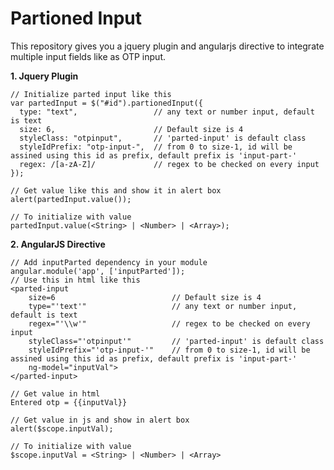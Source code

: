 # Partioned Input
This repository gives you a jquery plugin and angularjs directive to integrate multiple input fields like as OTP input.

**1. Jquery Plugin**
	

    // Initialize parted input like this
    var partedInput = $("#id").partionedInput({
      type: "text",                 // any text or number input, default is text
      size: 6,                      // Default size is 4
      styleClass: "otpinput",       // 'parted-input' is default class
      styleIdPrefix: "otp-input-",  // from 0 to size-1, id will be assined using this id as prefix, default prefix is 'input-part-'
      regex: /[a-zA-Z]/             // regex to be checked on every input
    });
    
    // Get value like this and show it in alert box
    alert(partedInput.value());
    
    // To initialize with value
    partedInput.value(<String> | <Number> | <Array>);
    
**2. AngularJS Directive**

	// Add inputParted dependency in your module
	angular.module('app', ['inputParted']);
	// Use this in html like this
	<parted-input 
		size=6 							// Default size is 4
		type="'text'" 					// any text or number input, default is text
		regex="'\\w'"					// regex to be checked on every input
		styleClass="'otpinput'"			// 'parted-input' is default class
		styleIdPrefix="'otp-input-'"	// from 0 to size-1, id will be assined using this id as prefix, default prefix is 'input-part-'
		ng-model="inputVal">
	</parted-input>
	
	// Get value in html
	Entered otp = {{inputVal}}
	
	// Get value in js and show in alert box
	alert($scope.inputVal);
	 
	// To initialize with value
	$scope.inputVal = <String> | <Number> | <Array>
